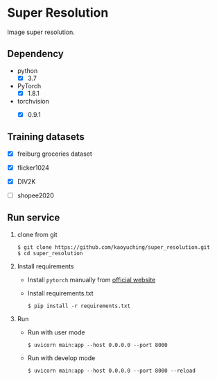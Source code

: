# Super Resolution
Image super resolution.


## Dependency
- python
    - [x] 3.7
- PyTorch
    - [x] 1.8.1
- torchvision
    - [x] 0.9.1


## Training datasets
- [x] freiburg groceries dataset
- [x] flicker1024
- [x] DIV2K
- [ ] shopee2020


## Run service
1. clone from git

    ```shell=
    $ git clone https://github.com/kaoyuching/super_resolution.git
    $ cd super_resolution
    ```

2. Install requirements
    - Install `pytorch` manually from [official website](https://pytorch.org/get-started/previous-versions/)
    - Install requirements.txt

        ```shell=
        $ pip install -r requirements.txt
        ```

2. Run
    - Run with user mode

        ```shell
        $ uvicorn main:app --host 0.0.0.0 --port 8000
        ```

    - Run with develop mode

        ```shell
        $ uvicorn main:app --host 0.0.0.0 --port 8000 --reload
        ```
